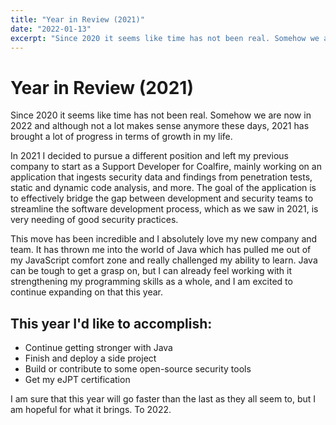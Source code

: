 ```yaml
---
title: "Year in Review (2021)"
date: "2022-01-13"
excerpt: "Since 2020 it seems like time has not been real. Somehow we are now in 2022 and although not a lot makes sense anymore these days, 2021 has brought a lot of progress in terms of growth."
---
```


# Year in Review (2021)

Since 2020 it seems like time has not been real. Somehow we are now in 2022 and although not a lot makes sense anymore these days, 2021 has brought a lot of progress in terms of growth in my life.

In 2021 I decided to pursue a different position and left my previous company to start as a Support Developer for Coalfire, mainly working on an application that ingests security data and findings from penetration tests, static and dynamic code analysis, and more. The goal of the application is to effectively bridge the gap between development and security teams to streamline the software development process, which as we saw in 2021, is very needing of good security practices.

This move has been incredible and I absolutely love my new company and team. It has thrown me into the world of Java which has pulled me out of my JavaScript comfort zone and really challenged my ability to learn. Java can be tough to get a grasp on, but I can already feel working with it strengthening my programming skills as a whole, and I am excited to continue expanding on that this year.

## This year I'd like to accomplish:

- Continue getting stronger with Java
- Finish and deploy a side project
- Build or contribute to some open-source security tools
- Get my eJPT certification

I am sure that this year will go faster than the last as they all seem to, but I am hopeful for what it brings. To 2022.
